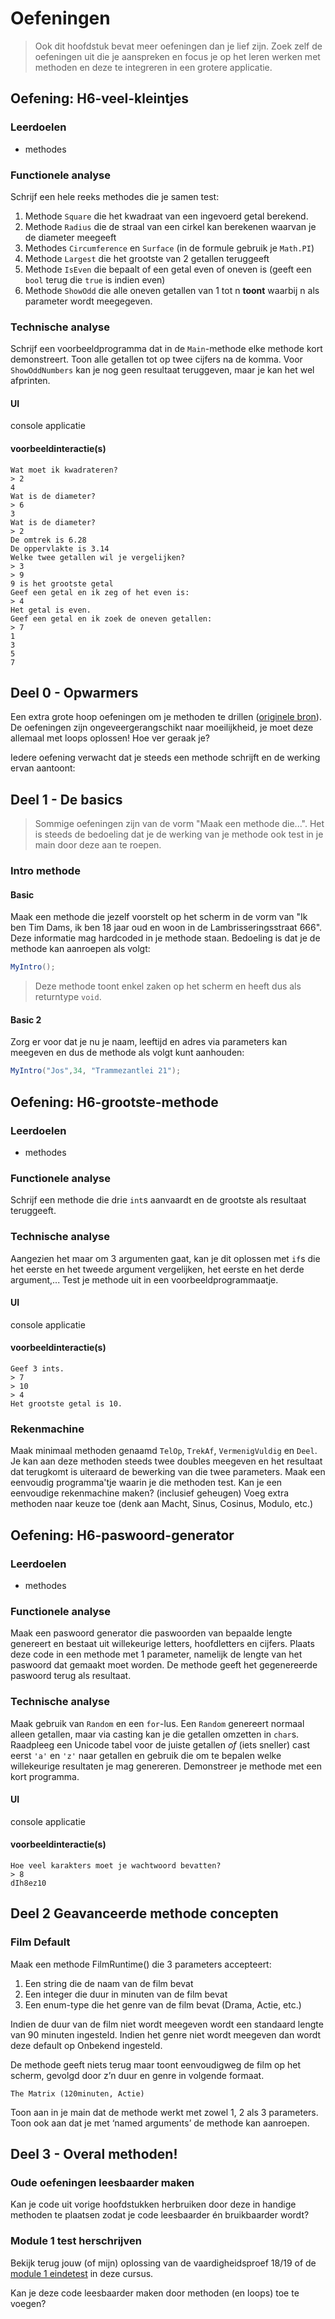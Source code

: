 # Oefeningen

> Ook dit hoofdstuk bevat meer oefeningen dan je lief zijn. Zoek zelf de oefeningen uit die je aanspreken en focus je op het leren werken met methoden en deze te integreren in een grotere applicatie.


## Oefening: H6-veel-kleintjes

### Leerdoelen

* methodes

### Functionele analyse
Schrijf een hele reeks methodes die je samen test:

1. Methode `Square` die het kwadraat van een ingevoerd getal berekend.
2. Methode `Radius` die de straal van een cirkel kan berekenen waarvan je de diameter meegeeft
3. Methodes `Circumference` en `Surface` (in de formule gebruik je `Math.PI`)
4. Methode `Largest` die het grootste van 2 getallen teruggeeft
5. Methode `IsEven` die bepaalt of een getal even of oneven is \(geeft een `bool` terug die `true` is indien even\)
6. Methode `ShowOdd` die alle oneven getallen van 1 tot n **toont** waarbij n als parameter wordt meegegeven.

### Technische analyse
Schrijf een voorbeeldprogramma dat in de `Main`-methode elke methode kort demonstreert. Toon alle getallen tot op twee cijfers na de komma. Voor `ShowOddNumbers` kan je nog geen resultaat teruggeven, maar je kan het wel afprinten.

#### UI

console applicatie

#### voorbeeldinteractie\(s\)

```text
Wat moet ik kwadrateren?
> 2
4
Wat is de diameter?
> 6
3
Wat is de diameter?
> 2
De omtrek is 6.28
De oppervlakte is 3.14
Welke twee getallen wil je vergelijken?
> 3
> 9
9 is het grootste getal
Geef een getal en ik zeg of het even is:
> 4
Het getal is even.
Geef een getal en ik zoek de oneven getallen:
> 7
1
3
5
7
```



## Deel 0 - Opwarmers

Een extra grote hoop oefeningen om je methoden te drillen \([originele bron](https://codeforwin.org/2016/03/functions-programming-exercises-and-solutions-in-c.html)\). De oefeningen zijn ongeveergerangschikt naar moeilijkheid, je moet deze allemaal met loops oplossen! Hoe ver geraak je?

Iedere oefening verwacht dat je steeds een methode schrijft en de werking ervan aantoont:

## Deel 1 - De basics

> Sommige oefeningen zijn van de vorm "Maak een methode die...". Het is steeds de bedoeling dat je de werking van je methode ook test in je main door deze aan te roepen.

### Intro methode

#### Basic

Maak een methode die jezelf voorstelt op het scherm in de vorm van "Ik ben Tim Dams, ik ben 18 jaar oud en woon in de Lambrisseringsstraat 666". Deze informatie mag hardcoded in je methode staan. Bedoeling is dat je de methode kan aanroepen als volgt:

```csharp
MyIntro();
```

> Deze methode toont enkel zaken op het scherm en heeft dus als returntype `void`.

#### Basic 2

Zorg er voor dat je nu je naam, leeftijd en adres via parameters kan meegeven en dus de methode als volgt kunt aanhouden:

```csharp
MyIntro("Jos",34, "Trammezantlei 21");
```

## Oefening: H6-grootste-methode

### Leerdoelen

* methodes

### Functionele analyse
Schrijf een methode die drie `int`s aanvaardt en de grootste als resultaat teruggeeft.

### Technische analyse
Aangezien het maar om 3 argumenten gaat, kan je dit oplossen met `if`s die het eerste en het tweede argument vergelijken, het eerste en het derde argument,...
Test je methode uit in een voorbeeldprogrammaatje.

#### UI

console applicatie

#### voorbeeldinteractie\(s\)

```text
Geef 3 ints.
> 7
> 10
> 4
Het grootste getal is 10.
```

### Rekenmachine

Maak minimaal methoden genaamd `TelOp`, `TrekAf`, `VermenigVuldig` en `Deel`. Je kan aan deze methoden steeds twee doubles meegeven en het resultaat dat terugkomt is uiteraard de bewerking van die twee parameters. Maak een eenvoudig programma'tje waarin je die methoden test. Kan je een eenvoudige rekenmachine maken? \(inclusief geheugen\) Voeg extra methoden naar keuze toe \(denk aan Macht, Sinus, Cosinus, Modulo, etc.\)

## Oefening: H6-paswoord-generator

### Leerdoelen

* methodes

### Functionele analyse

Maak een paswoord generator die paswoorden van bepaalde lengte genereert en bestaat uit willekeurige letters, hoofdletters en cijfers. Plaats deze code in een methode met 1 parameter, namelijk de lengte van het paswoord dat gemaakt moet worden. De methode geeft het gegenereerde paswoord terug als resultaat.

### Technische analyse
Maak gebruik van `Random` en een `for`-lus. Een `Random` genereert normaal alleen getallen, maar via casting kan je die getallen omzetten in `char`s. Raadpleeg een Unicode tabel voor de juiste getallen *of* (iets sneller) cast eerst `'a'` en `'z'` naar getallen en gebruik die om te bepalen welke willekeurige resultaten je mag genereren. Demonstreer je methode met een kort programma.

#### UI

console applicatie

#### voorbeeldinteractie\(s\)

```text
Hoe veel karakters moet je wachtwoord bevatten?
> 8
dIh8ez10
```

## Deel 2 Geavanceerde methode concepten

### Film Default

Maak een methode FilmRuntime\(\) die 3 parameters accepteert:

1. Een string die de naam van de film bevat
2. Een integer die duur in minuten van de film bevat
3. Een enum-type die het genre van de film bevat \(Drama, Actie, etc.\)

Indien de duur van de film niet wordt meegeven wordt een standaard lengte van 90 minuten ingesteld. Indien het genre niet wordt meegeven dan wordt deze default op Onbekend ingesteld.

De methode geeft niets terug maar toont eenvoudigweg de film op het scherm, gevolgd door z’n duur en genre in volgende formaat.

```text
The Matrix (120minuten, Actie)
```

Toon aan in je main dat de methode werkt met zowel 1, 2 als 3 parameters. Toon ook aan dat je met ‘named arguments’ de methode kan aanroepen.

## Deel 3 -  Overal methoden!

### Oude oefeningen leesbaarder maken

Kan je code uit vorige hoofdstukken herbruiken door deze in handige methoden te plaatsen zodat je code leesbaarder én bruikbaarder wordt?

### Module 1 test herschrijven

Bekijk terug jouw \(of mijn\) oplossing van de vaardigheidsproef 18/19 of de [module 1 eindetest]() in deze cursus.

Kan je deze code leesbaarder maken door methoden \(en loops\) toe te voegen?

